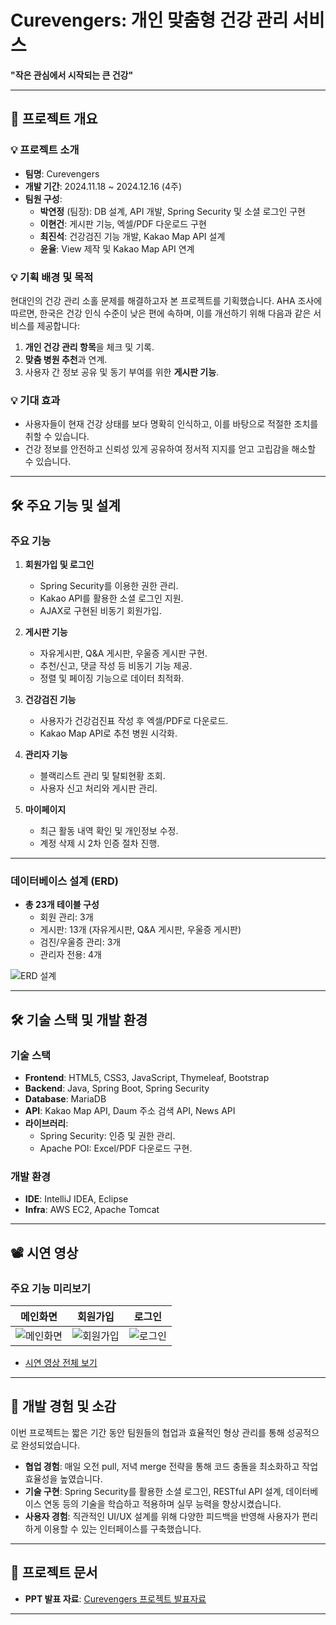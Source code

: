 # Curevengers: 개인 맞춤형 건강 관리 서비스

**"작은 관심에서 시작되는 큰 건강"**

---

## 📌 프로젝트 개요

### 💡 프로젝트 소개
- **팀명**: Curevengers  
- **개발 기간**: 2024.11.18 ~ 2024.12.16 (4주)  
- **팀원 구성**:  
  - **박연정** (팀장): DB 설계, API 개발, Spring Security 및 소셜 로그인 구현  
  - **이현건**: 게시판 기능, 엑셀/PDF 다운로드 구현  
  - **최진석**: 건강검진 기능 개발, Kakao Map API 설계  
  - **윤율**: View 제작 및 Kakao Map API 연계  

### 💡 기획 배경 및 목적
현대인의 건강 관리 소홀 문제를 해결하고자 본 프로젝트를 기획했습니다. AHA 조사에 따르면, 한국은 건강 인식 수준이 낮은 편에 속하며, 이를 개선하기 위해 다음과 같은 서비스를 제공합니다:
1. **개인 건강 관리 항목**을 체크 및 기록.
2. **맞춤 병원 추천**과 연계.
3. 사용자 간 정보 공유 및 동기 부여를 위한 **게시판 기능**.

### 💡 기대 효과
- 사용자들이 현재 건강 상태를 보다 명확히 인식하고, 이를 바탕으로 적절한 조치를 취할 수 있습니다.
- 건강 정보를 안전하고 신뢰성 있게 공유하여 정서적 지지를 얻고 고립감을 해소할 수 있습니다.

---

## 🛠️ 주요 기능 및 설계

### 주요 기능
1. **회원가입 및 로그인**  
   - Spring Security를 이용한 권한 관리.
   - Kakao API를 활용한 소셜 로그인 지원.
   - AJAX로 구현된 비동기 회원가입.

2. **게시판 기능**  
   - 자유게시판, Q&A 게시판, 우울증 게시판 구현.
   - 추천/신고, 댓글 작성 등 비동기 기능 제공.
   - 정렬 및 페이징 기능으로 데이터 최적화.

3. **건강검진 기능**  
   - 사용자가 건강검진표 작성 후 엑셀/PDF로 다운로드.
   - Kakao Map API로 추천 병원 시각화.

4. **관리자 기능**  
   - 블랙리스트 관리 및 탈퇴현황 조회.
   - 사용자 신고 처리와 게시판 관리.

5. **마이페이지**  
   - 최근 활동 내역 확인 및 개인정보 수정.
   - 계정 삭제 시 2차 인증 절차 진행.

---

### 데이터베이스 설계 (ERD)
- **총 23개 테이블 구성**  
  - 회원 관리: 3개  
  - 게시판: 13개 (자유게시판, Q&A 게시판, 우울증 게시판)  
  - 검진/우울증 관리: 3개  
  - 관리자 전용: 4개  

<img src="https://github.com/user-attachments/assets/c630786b-523c-46ab-b1c8-6106325684ee" alt="ERD 설계">

---

## 🛠️ 기술 스택 및 개발 환경

### 기술 스택
- **Frontend**: HTML5, CSS3, JavaScript, Thymeleaf, Bootstrap
- **Backend**: Java, Spring Boot, Spring Security
- **Database**: MariaDB
- **API**: Kakao Map API, Daum 주소 검색 API, News API
- **라이브러리**:
  - Spring Security: 인증 및 권한 관리.
  - Apache POI: Excel/PDF 다운로드 구현.

### 개발 환경
- **IDE**: IntelliJ IDEA, Eclipse
- **Infra**: AWS EC2, Apache Tomcat

---

## 📽️ 시연 영상

### 주요 기능 미리보기
| 메인화면 | 회원가입 | 로그인 |
|----------|----------|--------|
| ![메인화면](https://github.com/user-attachments/assets/2e6cd813-a018-46a0-a1a4-ab51325136aa) | ![회원가입](https://github.com/user-attachments/assets/5294b9fb-3934-4d3b-b4d5-18a884bab21b) | ![로그인](https://github.com/user-attachments/assets/8412140c-8be4-4d80-adb5-a882df7db6ec) |

- [시연 영상 전체 보기](https://youtu.be/OBIiHWSFoac)

---

## 🙌 개발 경험 및 소감

이번 프로젝트는 짧은 기간 동안 팀원들의 협업과 효율적인 형상 관리를 통해 성공적으로 완성되었습니다.  

- **협업 경험**: 매일 오전 pull, 저녁 merge 전략을 통해 코드 충돌을 최소화하고 작업 효율성을 높였습니다.  
- **기술 구현**: Spring Security를 활용한 소셜 로그인, RESTful API 설계, 데이터베이스 연동 등의 기술을 학습하고 적용하며 실무 능력을 향상시켰습니다.  
- **사용자 경험**: 직관적인 UI/UX 설계를 위해 다양한 피드백을 반영해 사용자가 편리하게 이용할 수 있는 인터페이스를 구축했습니다.  

---

## 📂 프로젝트 문서
  
- **PPT 발표 자료**: [Curevengers 프로젝트 발표자료](https://www.canva.com/design/DAGZX1WRm88/T4WvpIvJDjoHudtSJ3umDA/edit)  

---
